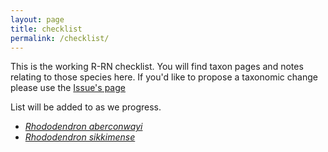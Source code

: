 ```yaml
---
layout: page
title: checklist
permalink: /checklist/
---
```

This is the working R-RN checklist.
You will find taxon pages and notes relating to those species here.
If you'd like to propose a taxonomic change please use the [Issue's page](https://github.com/RhodoResearchNetwork/RRN-Classification/issues/new/choose)

List will be added to as we progress.
- [_Rhododendron aberconwayi_](/taxa/rhododendron-aberconwayi)
- [_Rhododendron sikkimense_](/taxa/rhododendron-sikkimense)
